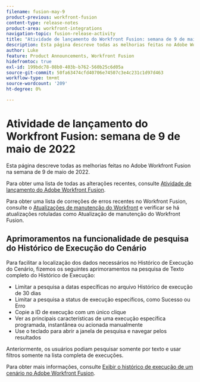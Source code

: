 ```yaml
---
filename: fusion-may-9
product-previous: workfront-fusion
content-type: release-notes
product-area: workfront-integrations
navigation-topic: fusion-release-activity
title: "Atividade de lançamento do Workfront Fusion: semana de 9 de maio de 2022"
description: Esta página descreve todas as melhorias feitas no Adobe Workfront Fusion na semana de 9 de maio de 2022.
author: Luke
feature: Product Announcements, Workfront Fusion
hidefromtoc: true
exl-id: 199bdc78-08b0-403b-b762-560b25c6d05a
source-git-commit: 50fa63474cfd40706e74507c3e4c231c1d97d463
workflow-type: tm+mt
source-wordcount: '209'
ht-degree: 0%

---
```


# Atividade de lançamento do Workfront Fusion: semana de 9 de maio de 2022

Esta página descreve todas as melhorias feitas no Adobe Workfront Fusion na semana de 9 de maio de 2022.

Para obter uma lista de todas as alterações recentes, consulte [Atividade de lançamento do Adobe Workfront Fusion](../../../product-announcements/product-releases/fusion-release-activity/fusion-release-activity.md).

Para obter uma lista de correções de erros recentes no Workfront Fusion, consulte o [Atualizações de manutenção do Workfront](https://experienceleague.adobe.com/docs/workfront-known-issues/releases/current-updates.html) e verificar se há atualizações rotuladas como Atualização de manutenção do Workfront Fusion.


## Aprimoramentos na funcionalidade de pesquisa do Histórico de Execução do Cenário

Para facilitar a localização dos dados necessários no Histórico de Execução do Cenário, fizemos os seguintes aprimoramentos na pesquisa de Texto completo do Histórico de Execução:

* Limitar a pesquisa a datas específicas no arquivo Histórico de execução de 30 dias
* Limitar a pesquisa a status de execução específicos, como Sucesso ou Erro
* Copie a ID de execução com um único clique
* Ver as principais características de uma execução específica programada, instantânea ou acionada manualmente
* Use o teclado para abrir a janela de pesquisa e navegar pelos resultados

Anteriormente, os usuários podiam pesquisar somente por texto e usar filtros somente na lista completa de execuções.

Para obter mais informações, consulte [Exibir o histórico de execução de um cenário no Adobe Workfront Fusion](../../../workfront-fusion/scenarios/view-scenario-execution-history.md).

